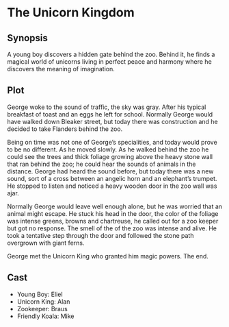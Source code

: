 # The Unicorn Kingdom

## Synopsis

A young boy discovers a hidden gate behind the zoo.
Behind it, he finds a magical world of unicorns living in perfect peace and harmony where he discovers the meaning of imagination.

## Plot

George woke to the sound of traffic, the sky was gray.
After his typical breakfast of toast and an eggs he left for school.
Normally George would have walked down Bleaker street, but today there was construction and he decided to take Flanders behind the zoo.

Being on time was not one of George’s specialities, and today would prove to be no different.
As he moved slowly.
As he walked behind the zoo he could see the trees and thick foliage growing above the heavy stone wall that ran behind the zoo; he could hear the sounds of animals in the distance.
George had heard the sound before, but today there was a new sound, sort of a cross between an angelic horn and an elephant’s trumpet.
He stopped to listen and noticed a heavy wooden door in the zoo wall was ajar.

Normally George would leave well enough alone, but he was worried that an animal might escape.
He stuck his head in the door, the color of the foliage was intense greens, browns and chartreuse, he called out for a zoo keeper but got no response.
The smell of the of the zoo was intense and alive.
He took a tentative step through the door and followed the stone path overgrown with giant ferns.

George met the Unicorn King who granted him magic powers.
The end.

## Cast

* Young Boy: Eliel
* Unicorn King: Alan
* Zookeeper: Braus
* Friendly Koala: Mike

